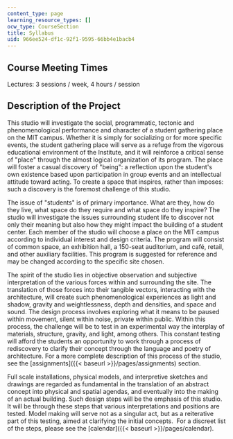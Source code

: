 ```yaml
---
content_type: page
learning_resource_types: []
ocw_type: CourseSection
title: Syllabus
uid: 966ee524-df1c-92f1-9595-66bb4e1bacb4
---
```


Course Meeting Times
--------------------

Lectures: 3 sessions / week, 4 hours / session

Description of the Project
--------------------------

This studio will investigate the social, programmatic, tectonic and phenomenological performance and character of a student gathering place on the MIT campus. Whether it is simply for socializing or for more specific events, the student gathering place will serve as a refuge from the vigorous educational environment of the Institute, and it will reinforce a critical sense of "place" through the almost logical organization of its program. The place will foster a casual discovery of "being": a reflection upon the student's own existence based upon participation in group events and an intellectual attitude toward acting. To create a space that inspires, rather than imposes: such a discovery is the foremost challenge of this studio.

The issue of "students" is of primary importance. What are they, how do they live, what space do they require and what space do they inspire? The studio will investigate the issues surrounding student life to discover not only their meaning but also how they might impact the building of a student center. Each member of the studio will choose a place on the MIT campus according to individual interest and design criteria. The program will consist of common space, an exhibition hall, a 150-seat auditorium, and café, retail, and other auxiliary facilities. This program is suggested for reference and may be changed according to the specific site chosen.

The spirit of the studio lies in objective observation and subjective interpretation of the various forces within and surrounding the site. The translation of those forces into their tangible vectors, interacting with the architecture, will create such phenomenological experiences as light and shadow, gravity and weightlessness, depth and densities, and space and sound. The design process involves exploring what it means to be paused within movement, silent within noise, private within public. Within this process, the challenge will be to test in an experimental way the interplay of materials, structure, gravity, and light, among others. This constant testing will afford the students an opportunity to work through a process of rediscovery to clarify their concept through the language and poetry of architecture. For a more complete description of this process of the studio, see the [assignments]({{< baseurl >}}/pages/assignments) section.

Full scale installations, physical models, and interpretive sketches and drawings are regarded as fundamental in the translation of an abstract concept into physical and spatial agendas, and eventually into the making of an actual building. Such design steps will be the emphasis of this studio. It will be through these steps that various interpretations and positions are tested. Model making will serve not as a singular act, but as a reiterative part of this testing, aimed at clarifying the initial concepts.  For a discreet list of the steps, please see the [calendar]({{< baseurl >}}/pages/calendar).